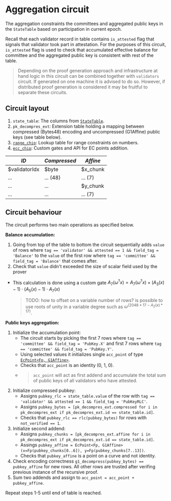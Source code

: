 # Aggregation circuit

The aggregation constraints the committees and aggregated public keys in the `StateTable` based on participation in current epoch.

Recall that each validator record in table contains `is_attested` flag that signals that validator took part in attestation. For the purposes of this circuit, `is_attested` flag is used to check that accumulated effective balance for committee and the aggregated public key is consistent with rest of the table.

> Depending on the proof generation approach and infrastructure at hand logic in this circuit can be combined together with `validators` circuit. If generated on one machine it is advised to do so. However, if distributed proof generation is considered it may be fruitful to separate these circuits.

## Circuit layout
1. `state_table`: The columns from [`StateTable`](/6B5be79aQni9TeRlxb0yIA#StateTable).
2. `pk_decompres_ext`: Extension table holding a mapping between compressed (Bytes48) encoding and uncompressed (G1Affine) public keys (see table below).
3. [`range_chip`](https://github.com/axiom-crypto/halo2-lib/blob/main/halo2-base/src/gates/range.rs#L33): Lookup table for range constraints on numbers.
4. [`ecc_chip`](https://github.com/axiom-crypto/halo2-lib/blob/main/halo2-ecc/src/ecc/mod.rs#L555): Custom gates and API for EC points addition.

| *ID*          | *Compressed* | *Affine* |
| ------------- | ------------ | -------- |
| $validatorIdx | $byte        | $x_chunk |
| ...           | ... (48)     | ... (7)  |
| ...           | ...          | $y_chunk |
| ...           | ...          | ... (7)  |

## Circuit behaviour

The circuit performs two main operations as specified below.

**Balance accumulation:**
1. Going from top of the table to bottom the circuit sequentially adds `value` of rows where `tag == 'validator' && attested == 1 && field_tag = 'Balance'` to the `value` of the first row where `tag == 'committee' && field_tag = 'Balance'` that comes after.
2. Check that `value` didn't exceeded the size of scalar field used by the prover
- This calculation is done using a custom gate $A_7(\omega^{?}x) =A_7(\omega^{?}x) + (A_3(x)-1)\cdot(A_5(x)-1)\cdot A_7(x)$
	> TODO: how to offset on a variable number of rows? 
	> is possible to use roots of unity in a variable degree such as $\omega^{(2048*17 - A_2(x)*17)}$.

**Public keys aggregation:**
1. Initialize the accumulation point:
	- The circuit starts by picking the first 7 rows where `tag == 'committee' && field_tag = 'PubKey.X'` and first 7 rows where  `tag == 'committee' && field_tag = 'PubKey.Y'`. 
	- Using selected values it initializes single `acc_point` of type [`EcPoint<Fp, G1Affine>`](https://github.com/axiom-crypto/halo2-lib/blob/main/halo2-ecc/src/ecc/mod.rs#L24).
	- Checks that `acc_point` is an identity (0, 1, 0).
	- > `acc_point` will act as first addend and accumulate the total sum of public keys of all validators who have attested.
2. Initialize compressed pubkey:
	- Assigns `pubkey_rlc = state_table.value` of the row with `tag == 'validator' && attested == 1 && field_tag = 'PubKeyRLC'`.
	- Assigns `pubkey_bytes = [pk_decompres_ext.compressed for i in pk_decompres_ext if pk_decompres_ext.id == state_table.id]`.
	- Checks that `pubkey_rlc == rlc(pubkey_bytes)` for rows with `not_verified == 1`.
3. Initialize second addend:
	- Assigns `pubkey_сhunks = [pk_decompres_ext.affine for i in pk_decompres_ext if pk_decompres_ext.id == state_table.id]`.
	- Assings `pubkey_affine = EcPoint<Fp, G1Affine>(x=Fp(pubkey_сhunks[0..6]), y=Fp(pubkey_сhunks[7..13])`.
	- Checks that `pubkey_affine` is a point on a curve and not identity.
4. Check encoding correctness `g1_decompress(pubkey_bytes) == pubkey_affine`  for new rows. All other rows are trusted after verifing previous instance of the recursive proof.
5. Sum two addends and assign to `acc_point = acc_point + pubkey_affine`.

Repeat steps 1-5 until end of table is reached.
